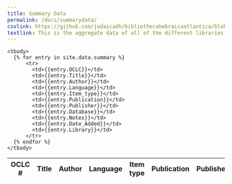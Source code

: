 ```yaml
---
title: Summary Data
permalink: /docs/summarydata/
csvlink: https://github.com/judaicadh/bibliothecahebraicaatlantica/blob/master/Summary%20Data/Summary%20Data.csv
textlink: This is the aggregate data of all of the different libraries you find on this website.
---
```


<div class="row">
  <table id="library-table" class="display" cellspacing="0" width="100%">
    <thead>
        <tr>
          <th>OCLC #</th>
          <th>Title</th>
          <th>Author</th>
          <th>Language</th>
          <th>Item type</th>
          <th>Publication</th>
          <th>Publisher</th>
          <th>Database</th>
          <th>Notes</th>
          <th>Added date</th>
          <th>Library</th>
        </tr>
    </thead>

    <tbody>  
      {% for entry in site.data.summary %}
          <tr>
            <td>{{entry.OCLC}}</td>
            <td>{{entry.Title}}</td>
            <td>{{entry.Author}}</td>
            <td>{{entry.Language}}</td>
            <td>{{entry.Item_type}}</td>
            <td>{{entry.Publication}}</td>
            <td>{{entry.Publisher}}</td>
            <td>{{entry.Database}}</td>
            <td>{{entry.Notes}}</td>
            <td>{{entry.Date_Added}}</td>
            <td>{{entry.Library}}</td>
          </tr>
      {% endfor %}
    </tbody>
  </table>
</div>

